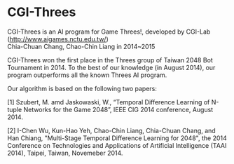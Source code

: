 # CGI-Threes

CGI-Threes is an AI program for Game Threes!, developed by CGI-Lab (http://www.aigames.nctu.edu.tw/)<br/>
Chia-Chuan Chang, Chao-Chin Liang in 2014~2015

CGI-Threes won the first place in the Threes group of Taiwan 2048 Bot Tournament in 2014. To the best of our knowledge (in August 2014), our program outperforms all the known Threes AI program.

Our algorithm is based on the following two papers:

[1] Szubert, M. amd Jaskowaski, W., “Temporal Difference Learning of N-tuple Networks for the Game 2048”, IEEE CIG 2014 conference, August 2014.

[2] I-Chen Wu, Kun-Hao Yeh, Chao-Chin Liang, Chia-Chuan Chang, and Han Chiang, "Multi-Stage Temporal Difference Learning for 2048", the 2014 Conference on Technologies and Applications of Artificial Intelligence (TAAI 2014), Taipei, Taiwan, Novemeber 2014.
